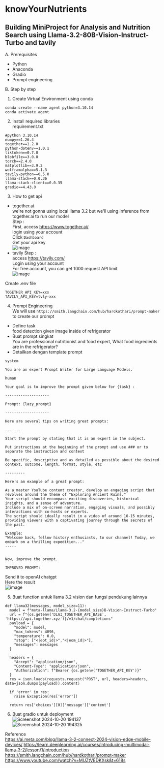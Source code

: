 # knowYourNutrients

## Building MiniProject for Analysis and Nutrition Search using Llama-3.2-80B-Vision-Instruct-Turbo and tavily <br/>
A. Prerequisites
-	Python
-	Anaconda
-	Gradio
-	Prompt engineering<br/>

B. Step by step
1.	Create Virtual Environment using conda
```
conda create --name agent python=3.10.14
conda activate agent
```
2.	Install required libraries <br/>
requirement.txt
```
#python 3.10.14
numpy==1.26.4
together==1.2.0
python-dotenv~=1.0.1
tiktoken==0.7.0
blobfile==3.0.0
torch==2.4.0
matplotlib==3.9.2
wolframalpha==5.1.3
tavily-python==0.5.0
llama-stack==0.0.36
llama-stack-client==0.0.35
gradio==4.43.0
```

3.	How to get api
- together.ai <br/>
we're not gonna using local llama 3.2 but we'll using Inference from together.ai to run our model <br/>
Step : <br/>
First, access https://www.together.ai/ <br/>
login using your account<br/>
Click `Dashboard`<br/>
Get your api key<br/>
![image](https://github.com/user-attachments/assets/301e0b11-4bd4-4031-9f29-51923b1931ba)
-	tavily
Step : <br/>
access https://tavily.com/ <br/>
Login using your account <br/>
For free account, you can get 1000 request API limit <br/>
![image](https://github.com/user-attachments/assets/1c2bca45-f299-4c64-9dac-8359ccfaeb2c)

Create .env file
```
TOGETHER_API_KEY=xxx
TAVILY_API_KEY=tvly-xxx
```
4.	Prompt Engineering <br/>
We will use `https://smith.langchain.com/hub/hardkothari/prompt-maker` to create our prompt <br/>
-	Define task<br/>
food detection given image inside of refrigerator
-	Buat prompt singkat<br/>
You are professional nutritionist and food expert, What food ingredients are in the refrigerator? 
-	Detailkan dengan template prompt <br/>
```
system

You are an expert Prompt Writer for Large Language Models.

human

Your goal is to improve the prompt given below for {task} :

--------------------

Prompt: {lazy_prompt}

--------------------

Here are several tips on writing great prompts:

-------

Start the prompt by stating that it is an expert in the subject.

Put instructions at the beginning of the prompt and use ### or to separate the instruction and context 

Be specific, descriptive and as detailed as possible about the desired context, outcome, length, format, style, etc 

---------

Here's an example of a great prompt:

As a master YouTube content creator, develop an engaging script that revolves around the theme of "Exploring Ancient Ruins."
Your script should encompass exciting discoveries, historical insights, and a sense of adventure.
Include a mix of on-screen narration, engaging visuals, and possibly interactions with co-hosts or experts.
The script should ideally result in a video of around 10-15 minutes, providing viewers with a captivating journey through the secrets of the past.

Example:
"Welcome back, fellow history enthusiasts, to our channel! Today, we embark on a thrilling expedition..."
-----


Now, improve the prompt.

IMPROVED PROMPT:
```
Send it to openAI chatgpt<br/>
Here the result <br/>
![image](https://github.com/user-attachments/assets/fecb8c4f-b1ce-4522-bd35-cfe63f10281a)<br/>

5.	Buat function untuk llama 3.2 vision dan fungsi pendukung lainnya
```
def llama32(messages, model_size=11):
  model = f"meta-llama/Llama-3.2-{model_size}B-Vision-Instruct-Turbo"
  url = f"{os.getenv('DLAI_TOGETHER_API_BASE', 'https://api.together.xyz')}/v1/chat/completions"
  payload = {
    "model": model,
    "max_tokens": 4096,
    "temperature": 0.0,
    "stop": ["<|eot_id|>","<|eom_id|>"],
    "messages": messages
  }

  headers = {
    "Accept": "application/json",
    "Content-Type": "application/json",
    "Authorization": f"Bearer {os.getenv('TOGETHER_API_KEY')}"
  }
  res = json.loads(requests.request("POST", url, headers=headers, data=json.dumps(payload)).content)

  if 'error' in res:
    raise Exception(res['error'])

  return res['choices'][0]['message']['content']
```
6.	Buat gradio untuk deployment <br/>
![Screenshot 2024-10-20 194137](https://github.com/user-attachments/assets/664748af-99f4-411d-ae86-a60d3f2e722d) <br/>
![Screenshot 2024-10-20 194325](https://github.com/user-attachments/assets/424c1fca-8320-4891-b2c2-2665fc5c2fee)

Reference <br/>
https://ai.meta.com/blog/llama-3-2-connect-2024-vision-edge-mobile-devices/
https://learn.deeplearning.ai/courses/introducing-multimodal-llama-3-2/lesson/1/introduction
https://smith.langchain.com/hub/hardkothari/prompt-maker
https://www.youtube.com/watch?v=MUZtVEDKXsk&t=618s


